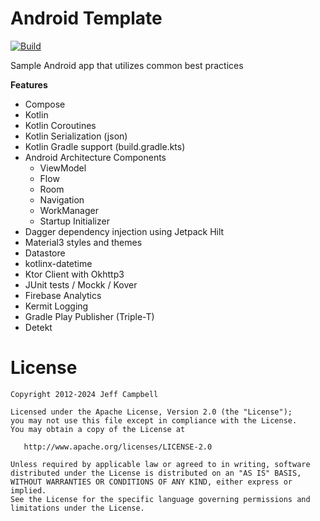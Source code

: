Android Template
=================

[![Build](https://github.com/jeffdcamp/android-template/actions/workflows/alpha.yml/badge.svg)](https://github.com/jeffdcamp/android-template/actions)

Sample Android app that utilizes common best practices

**Features**

* Compose
* Kotlin
* Kotlin Coroutines
* Kotlin Serialization (json)
* Kotlin Gradle support (build.gradle.kts)
* Android Architecture Components
    * ViewModel
    * Flow
    * Room
    * Navigation
    * WorkManager
    * Startup Initializer
* Dagger dependency injection using Jetpack Hilt
* Material3 styles and themes
* Datastore
* kotlinx-datetime
* Ktor Client with Okhttp3
* JUnit tests / Mockk / Kover
* Firebase Analytics
* Kermit Logging
* Gradle Play Publisher (Triple-T)
* Detekt


License
=======

    Copyright 2012-2024 Jeff Campbell

    Licensed under the Apache License, Version 2.0 (the "License");
    you may not use this file except in compliance with the License.
    You may obtain a copy of the License at

       http://www.apache.org/licenses/LICENSE-2.0

    Unless required by applicable law or agreed to in writing, software
    distributed under the License is distributed on an "AS IS" BASIS,
    WITHOUT WARRANTIES OR CONDITIONS OF ANY KIND, either express or implied.
    See the License for the specific language governing permissions and
    limitations under the License.